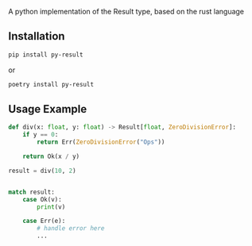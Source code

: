 A python implementation of the Result type, based on the rust language

## Installation

```bash
pip install py-result
```
or
```bash
poetry install py-result
```

## Usage Example

```python
def div(x: float, y: float) -> Result[float, ZeroDivisionError]:
	if y == 0:
		return Err(ZeroDivisionError("Ops"))

	return Ok(x / y)

result = div(10, 2)


match result:
	case Ok(v):
		print(v)

	case Err(e):
		# handle error here
		...
```
